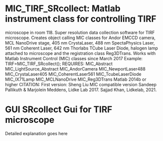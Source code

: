 # MIC_TIRF_SRcollect: Matlab instrument class for controlling TIRF
microscope in room 118.
Super resolution data collection software for TIRF microscope. Creates
object calling MIC classes for Andor EMCCD camera, MCL NanoDrive stage,
405 nm CrystaLaser, 488 nm SpectaPhysics Laser, 561 nm Coherent Laser,
642 nm Thorlabs TCube Laser Diode, halogen lamp attached to microscope
and the registration class Reg3DTrans.
Works with Matlab Instrument Control (MIC) classes since March 2017
Example: TIRF=MIC_TIRF_SRcollect();
REQUIRES:
MIC_Abstract
MIC_LightSource_Abstract
MIC_AndorCamera
MIC_NewportLaser488
MIC_CrystaLaser405
MIC_CoherentLaser561
MIC_TcubeLaserDiode
MIC_IX71Lamp
MIC_MCLNanoDrive
MIC_Reg3DTrans
Matlab 2014b or higher
CITATION:
First version: Sheng Liu
MIC compatible version Sandeep Pallikuth & Marjolein Meddens, Lidke Lab 2017.
Sajjad Khan, Lidkelab, 2021.
# GUI SRcollect Gui for TIRF microscope
Detailed explanation goes here
